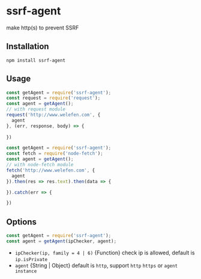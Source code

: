 # ssrf-agent

make http(s) to prevent SSRF

## Installation

```
npm install ssrf-agent
```

## Usage

```js
const getAgent = require('ssrf-agent');
const request = require('request');
const agent = getAgent();
// with request module
request('http://www.welefen.com', {
  agent
}, (err, response, body) => {
  
})
```

```js
const getAgent = require('ssrf-agent');
const fetch = require('node-fetch');
const agent = getAgent();
// with node-fetch module
fetch('http://www.welefen.com', {
  agent
}).then(res => res.text).then(data => {

}).catch(err => {

})
```

## Options

```js
const getAgent = require('ssrf-agent');
const agent = getAgent(ipChecker, agent);
```
* `ipChecker(ip, family = 4 | 6)` {Function} check ip is allowed, default is `ip.isPrivate`
* `agent`  {String | Object} default is `http`, support `http` `https` or `agent instance`